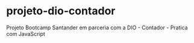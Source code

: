 # projeto-dio-contador
Projeto Bootcamp Santander em parceria com a DIO - Contador - Pratica com JavaScript
